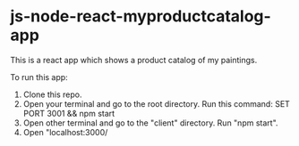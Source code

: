 # js-node-react-myproductcatalog-app
This is a react app which shows a product catalog of my paintings.

To run this app:
1. Clone this repo.
2. Open your terminal and go to the root directory. Run this command:
 SET PORT 3001 && npm start
3. Open other terminal and go to the "client" directory. Run "npm start".
4. Open "localhost:3000/

